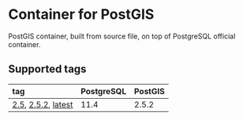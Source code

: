 # Container for PostGIS

PostGIS container, built from source file, on top of PostgreSQL official container.

## Supported tags

| tag                                  | PostgreSQL | PostGIS |
| :----------------------------------- | :--------- | :------ |
| [2.5](./), [2.5.2](./), [latest](./) | 11.4       | 2.5.2   |

